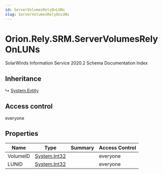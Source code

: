 ```yaml
---
id: ServerVolumesRelyOnLUNs
slug: ServerVolumesRelyOnLUNs
---
```


# Orion.Rely.SRM.ServerVolumesRelyOnLUNs

SolarWinds Information Service 2020.2 Schema Documentation Index

## Inheritance

↳ [System.Entity](./../System/Entity)

## Access control

everyone

## Properties

| Name | Type | Summary | Access Control |
| ------ | ------ | ------ | ------ |
| VolumeID | [System.Int32](https://docs.microsoft.com/en-us/dotnet/api/system.int32) |  | everyone |
| LUNID | [System.Int32](https://docs.microsoft.com/en-us/dotnet/api/system.int32) |  | everyone |

